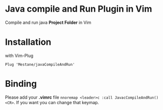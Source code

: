 # Java compile and Run Plugin in Vim

Compile and run java ****Project Folder**** in Vim

[](https://github.com/Mestane/javaCompileAndRun/blob/master/assets/001.mp4)

# Installation

with Vim-Plug

```vim
Plug 'Mestane/javaCompileAndRun'
```

# Binding

Please add your **.vimrc** file `nnoremap <leader>c :call JavacCompileAndRun()<CR>`. If you want you can change that keymap.
